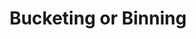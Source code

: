 ---
title: "Bucketing or Binning"

categories: ['']

tags: ['Bucketing', 'or', 'Binning']

arabic: ['الحاوية']

publishers: ['معجم مصطلحات التعلم الآلي والتعلم العميق وعلم البيانات']

types: "word"

slug: ""
---